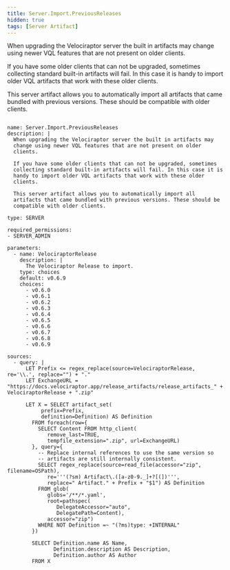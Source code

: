 ```yaml
---
title: Server.Import.PreviousReleases
hidden: true
tags: [Server Artifact]
---
```


When upgrading the Velociraptor server the built in artifacts may
change using newer VQL features that are not present on older
clients.

If you have some older clients that can not be upgraded, sometimes
collecting standard built-in artifacts will fail. In this case it is
handy to import older VQL artifacts that work with these older
clients.

This server artifact allows you to automatically import all
artifacts that came bundled with previous versions. These should be
compatible with older clients.


<pre><code class="language-yaml">
name: Server.Import.PreviousReleases
description: |
  When upgrading the Velociraptor server the built in artifacts may
  change using newer VQL features that are not present on older
  clients.

  If you have some older clients that can not be upgraded, sometimes
  collecting standard built-in artifacts will fail. In this case it is
  handy to import older VQL artifacts that work with these older
  clients.

  This server artifact allows you to automatically import all
  artifacts that came bundled with previous versions. These should be
  compatible with older clients.

type: SERVER

required_permissions:
- SERVER_ADMIN

parameters:
  - name: VelociraptorRelease
    description: |
      The Velociraptor Release to import.
    type: choices
    default: v0.6.9
    choices:
      - v0.6.0
      - v0.6.1
      - v0.6.2
      - v0.6.3
      - v0.6.4
      - v0.6.5
      - v0.6.6
      - v0.6.7
      - v0.6.8
      - v0.6.9

sources:
  - query: |
      LET Prefix &lt;= regex_replace(source=VelociraptorRelease, re=&#x27;\\.&#x27;, replace=&quot;&quot;) + &quot;.&quot;
      LET ExchangeURL = &quot;https://docs.velociraptor.app/release_artifacts/release_artifacts_&quot; + VelociraptorRelease + &quot;.zip&quot;

      LET X = SELECT artifact_set(
           prefix=Prefix,
           definition=Definition) AS Definition
        FROM foreach(row={
          SELECT Content FROM http_client(
             remove_last=TRUE,
             tempfile_extension=&quot;.zip&quot;, url=ExchangeURL)
        }, query={
          -- Replace internal references to use the same version so
          -- artifacts are still internally consistent.
          SELECT regex_replace(source=read_file(accessor=&quot;zip&quot;, filename=OSPath),
             re=&#x27;&#x27;&#x27;(?sm) Artifact\.([a-z0-9._]+?[(])&#x27;&#x27;&#x27;,
             replace=&quot; Artifact.&quot; + Prefix + &quot;$1&quot;) AS Definition
          FROM glob(
             globs=&#x27;/**/*.yaml&#x27;,
             root=pathspec(
                DelegateAccessor=&quot;auto&quot;,
                DelegatePath=Content),
             accessor=&quot;zip&quot;)
          WHERE NOT Definition =~ &quot;(?ms)type: +INTERNAL&quot;
        })

        SELECT Definition.name AS Name,
               Definition.description AS Description,
               Definition.author AS Author
        FROM X

</code></pre>

